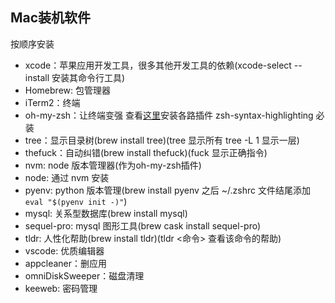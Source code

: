## Mac装机软件
按顺序安装
- xcode：苹果应用开发工具，很多其他开发工具的依赖(xcode-select --install 安装其命令行工具)
- Homebrew: 包管理器
- iTerm2：终端
- oh-my-zsh：让终端变强 查看[这里](./oh-my-zsh.md)安装各路插件 zsh-syntax-highlighting 必装
- tree：显示目录树(brew install tree)(tree 显示所有 tree -L 1 显示一层)
- thefuck：自动纠错(brew install thefuck)(fuck 显示正确指令)
- nvm: node 版本管理器(作为oh-my-zsh插件)
- node: 通过 nvm 安装
- pyenv: python 版本管理(brew install pyenv 之后 ~/.zshrc 文件结尾添加 `eval "$(pyenv init -)"`)
- mysql: 关系型数据库(brew install mysql)
- sequel-pro: mysql 图形工具(brew cask install sequel-pro)
- tldr: 人性化帮助(brew install tldr)(tldr <命令> 查看该命令的帮助)
- vscode: 优质编辑器
- appcleaner：删应用
- omniDiskSweeper：磁盘清理
- keeweb: 密码管理